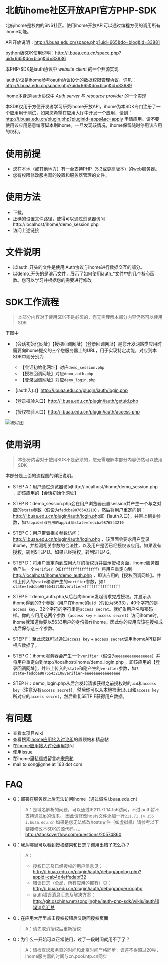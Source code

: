 # 北航ihome社区开放API官方PHP-SDK

北航ihome是校内的SNS社区。使用ihome开放API可以通过编程方便的调用所有ihome功能。

API开放说明：http://i.buaa.edu.cn/space.php?uid=665&do=blog&id=33881

python版SDK使用说明：http://i.buaa.edu.cn/space.php?uid=665&do=blog&id=33936 

本PHP-SDK是iauth协议中 *website client* 的一个开源实现

iauth协议是ihome参考oauth协议设计的数据权限管理协议，详见：http://i.buaa.edu.cn/space.php?uid=665&do=blog&id=33989

ihome本身是iauth协议中 *Auth server* 与 *resource provider* 的一个实现

本SDK仅用于方便开发者学习研究ihome开放API，ihome为本SDK专门注册了一个应用用于测试，如果您希望在应用大厅中开发一个应用，请到：http://i.buaa.edu.cn/plugin.php?pluginid=apps&ac=apply 申请应用。请不要使用该应用恶意编写脚本刷ihome。一旦发现该情况，ihome保留随时停用该应用的权利。

# 使用前提

- 您在本地（或其他地方）有一台支持PHP（5.3或更高版本）的web服务器。
- 您有权限修改服务器的设置和服务器管理的文件。


# 使用方法

- 下载。
- 正确的设置文件路径，使得可以通过浏览器访问http://localhost/ihome/demo_session.php
- 访问上述链接

# 文件说明

- 以iauth_开头的文件是使用iAuth协议与ihome进行数据交互的部分。
- 以demo_开头的是演示文件，展示了如何使用iauth_*文件中的几个核心函数。您可以学习并根据您的需要进行修改

# SDK工作流程
> 本部分内容对于使用SDK不是必须的，您无需理解本部分内容仍然可以使用SDK

下图中

- 【会话初始化网址】【授权回调网址】【登录回调网址】是您开发网站类应用时需要向ihome提交的三个您服务器上的URL，用于实现特定功能，对应到本SDK中则分别为

   - 【会话初始化网址】对应`demo_session.php`
   - 【授权回调网址】对应`demo_auth.php`
   - 【登录回调网址】对应`demo_login.php`

- 【iauth入口】http://i.buaa.edu.cn/plugin/iauth/login.php
- 【登录校验入口】http://i.buaa.edu.cn/plugin/iauth/getuid.php
- 【授权校验入口】http://i.buaa.edu.cn/plugin/iauth/access.php

![流程图](http://git.oschina.net/uploads/images/2014/0831/165933_fd6bf17d_19536.png)

# 使用说明
> 本部分内容对于使用SDK不是必须的，您无需理解本部分内容仍然可以使用SDK

本部分是上面的流程图的详细说明。

* STEP A：用户通过浏览器访问http://localhost/ihome/demo_session.php ，即该应用的【会话初始化网址】

* STEP B：demo_session.php会在用户浏览器设置session并产生一个与之对应的`state`参数（假设为`fedcba9876543210`），然后将用户重定向到：<http://i.buaa.edu.cn/plugin/iauth/login.php>即【iauth入口】，并带上相关参数，如`?appid=[该应用的appid]&state=fedcba9876543210`

* STEP C：用户带着相关参数访问：<http://i.buaa.edu.cn/plugin/iauth/login.php> ，该页面会要求用户登录ihome，并检测相关参数的合法性，以及用户是否已经授权该应用。如果没有授权，转到STEP D。如果已经授权，转到STEP G。

* STEP D：将用户重定向到应用大厅的授权页并显示授权页面，ihome服务器会产生一个`verifier`（如`ffffffffffffffff`）将用户重定向到 <http://localhost/ihome/demo_auth.php> ，即该应用的【授权回调网址】。并带上传入的`state`和刚产生的`verifier`参数，如`?state=fedcba9876543210&verifier=ffffffffffffffff`

* STEP E：demo_auth.php从后台向ihome发起请求完成授权。并显示从ihome得到的3个参数（用户在ihome的`uid`（假设为5633），40个字符的是`access key`，32个字符的字符串是`access secret`。就好象用户名和密码一样。你的应用用这两个参数（`access key` + `access secret`）访问ihome时，ihome就知道你要以5633用户的身份操作ihome。因此你的应用应该在授权成功后保存这三个参数。

* STEP F：至此您就可以通过`access key` + `access secret`调用ihomeAPI获得相应数据了。

* STEP G：ihome服务器会产生一个`verifier`（假设为`eeeeeeeeeeeeeeee`）并将用户重定向到http://localhost/ihome/demo_login.php ，即该应用的【登录回调网址】，并带上传入的`state`和刚产生的`verifier`参数，如`?state=fedcba9876543210&verifier=eeeeeeeeeeeeeeee`

* STEP H：demo_login.php从后台发起请求获得之前授权时的`uid`和`access key`（注意没有`access secret`），然后你可以从本地检索出`uid`和`access key`所对应的`access secret`，然后重复SETP F获得用户数据。

# 有问题

- 查看本项目wiki
- 查看搜索[ihome应用接入讨论组](http://i.buaa.edu.cn/space.php?do=mtag&tagid=1822)的置顶帖和精品帖
- 在[ihome应用接入讨论组](http://i.buaa.edu.cn/space.php?do=mtag&tagid=1822)里提问
- 使用issue
- 在ihome里私信或留言@[宋景和](http://i.buaa.edu.cn/space.php?uid=5633)
- mail to songjignhe at 163 dot com

# FAQ
- Q：部署在服务器上后无法访问ihome（通过域名i.buaa.edu.cn）
  > A：是域名解析的问题，可以通过IP211.71.14.156访问，不过iauth暂不支持通过ip的请求。
  >   因此请修改hosts文件添加一行`211.71.14.156           i.buaa.edu.cn`
  >   如果是您无法修改hosts文件（如虚拟机）请参考以下链接修改本SDK的源代码。。。
  >   http://stackoverflow.com/questions/20574860

- Q：我从哪里可以看到授权结果和日志？调用出错了怎么办？
  > A：
  >  - 授权日志及已经授权的用户信息见：http://i.buaa.edu.cn/plugin/iauth/debug/applog.php?appid=cab4d4effedabf32
  >  - 错误日志（全局，所有应用的都有）见：http://i.buaa.edu.cn/plugin/iauth/debug/apperror.php
  >  - iauth错误消息汇总及解决方案：http://git.oschina.net/songjinghe/iauth-php-sdk/wikis/iauth错误消息汇总

- Q：在应用大厅里点击授权按钮后又跳回授权页面
  > A：请先取消授权后重新授权

- Q：为什么一开始可以正常使用，过了一段时间就用不了了？
  > A：请检查您服务器的时间和北京时间严格同步，误差不得超过20秒，ihome服务器的时间与cn.pool.ntp.cn同步